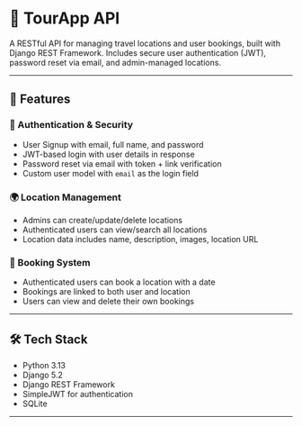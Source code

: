 # 🧭 TourApp API

A RESTful API for managing travel locations and user bookings, built with Django REST Framework. Includes secure user authentication (JWT), password reset via email, and admin-managed locations.

---

## 🚀 Features

### 🔐 Authentication & Security
- User Signup with email, full name, and password
- JWT-based login with user details in response
- Password reset via email with token + link verification
- Custom user model with `email` as the login field

### 🌍 Location Management
- Admins can create/update/delete locations
- Authenticated users can view/search all locations
- Location data includes name, description, images, location URL

### 📆 Booking System
- Authenticated users can book a location with a date
- Bookings are linked to both user and location
- Users can view and delete their own bookings

---

## 🛠️ Tech Stack

- Python 3.13  
- Django 5.2  
- Django REST Framework  
- SimpleJWT for authentication  
- SQLite  

---

